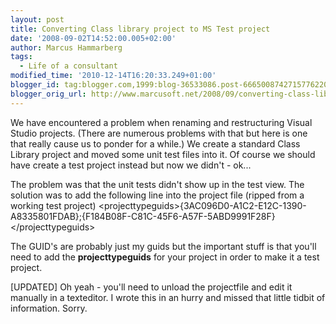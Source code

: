 ```yaml
---
layout: post
title: Converting Class library project to MS Test project
date: '2008-09-02T14:52:00.005+02:00'
author: Marcus Hammarberg
tags:
  - Life of a consultant
modified_time: '2010-12-14T16:20:33.249+01:00'
blogger_id: tag:blogger.com,1999:blog-36533086.post-6665008742715776220
blogger_orig_url: http://www.marcusoft.net/2008/09/converting-class-library-project-to.html
---
```


We have encountered a problem when renaming and restructuring Visual
Studio projects. (There are numerous problems with that but here is one
that really cause us to ponder for a while.) We create a standard Class
Library project and moved some unit test files into it. Of course we
should have create a test project instead but now we didn't - ok...

The problem was that the unit tests didn't show up in the test view. The
solution was to add the following line into the project file (ripped
from a working test project)
\<projecttypeguids\>{3AC096D0-A1C2-E12C-1390-A8335801FDAB};{F184B08F-C81C-45F6-A57F-5ABD9991F28F}\</projecttypeguids\>

The GUID's are probably just my guids but the important stuff is that
you'll need to add the **projecttypeguids** for your project in order to
make it a test project.

\[UPDATED\]
Oh yeah - you'll need to unload the projectfile and edit it manually in
a texteditor. I wrote this in an hurry and missed that little tidbit of
information. Sorry.

